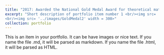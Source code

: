 ```yaml
---
title: "2017: Awarded the National Gold Medal Award for theoretical mathematical project competition, titled The Investigation of the Sums of Powers for the First n Positive Integers. Issued by Thai Ministry of Education."
excerpt: "Short description of portfolio item number 1 <br/><img src= '../images/GoldMedal1' width = 300> 
<br/><img src= '../images/GoldMedal2' width = 300>"
collection: portfolio
---
```


This is an item in your portfolio. It can be have images or nice text. If you name the file .md, it will be parsed as markdown. If you name the file .html, it will be parsed as HTML. 
